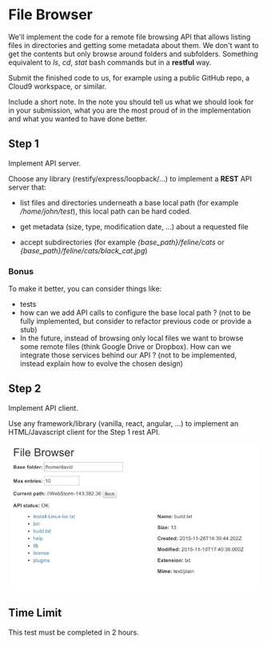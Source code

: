 # File Browser

We'll implement the code for a remote file browsing API that allows listing files
in directories and getting some metadata about them.
We don't want to get the contents but only browse around folders and subfolders.
Something equivalent to *ls*, *cd*, *stat* bash commands but in a **restful** way.

Submit the finished code to us, for example using a public GitHub repo, a Cloud9
workspace, or similar.

Include a short note. In the note you should tell us what we should
look for in your submission, what you are the most proud of in the implementation and
what you wanted to have done better.

## Step 1

Implement API server.

Choose any library (restify/express/loopback/...) to implement a **REST** API server that:
 * list files and directories underneath a base local path (for example _/home/john/test_), this local path can be hard coded.
 
 * get metadata (size, type, modification date, ...) about a requested file
 
 * accept subdirectories (for example _{base_path}/feline/cats_ or _{base_path}/feline/cats/black_cat.jpg_)


### Bonus

To make it better, you can consider things like:
 * tests
 * how can we add API calls to configure the base local path ?
   (not to be fully implemented, but consider to refactor previous code or provide a stub)
 * In the future, instead of browsing only local files we want to browse some
   remote files (think Google Drive or Dropbox). How can we integrate those services
   behind our API ?
   (not to be implemented, instead explain how to evolve the chosen design)

## Step 2

Implement API client.

Use any framework/library (vanilla, react, angular, ...) to implement an HTML/Javascript client for the Step 1 rest API.

![example screen shot](/client_example.jpg?raw=true)

## Time Limit

This test must be completed in 2 hours.
